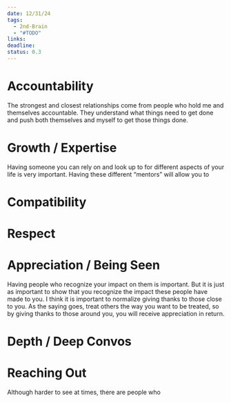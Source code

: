```yaml
---
date: 12/31/24
tags:
  - 2nd-Brain
  - "#TODO"
links: 
deadline: 
status: 0.3
---
```

# Accountability
The strongest and closest relationships come from people who hold me and themselves accountable. They understand what things need to get done and push both themselves and myself to get those things done.
# Growth / Expertise
Having someone you can rely on and look up to for different aspects of your life is very important. Having these different “mentors” will allow you to 
# Compatibility

# Respect

# Appreciation / Being Seen
Having people who recognize your impact on them is important. But it is just as important to show that you recognize the impact these people have made to you. I think it is important to normalize giving thanks to those close to you. As the saying goes, treat others the way you want to be treated, so by giving thanks to those around you, you will receive appreciation in return.
# Depth / Deep Convos

# Reaching Out
Although harder to see at times, there are people who
